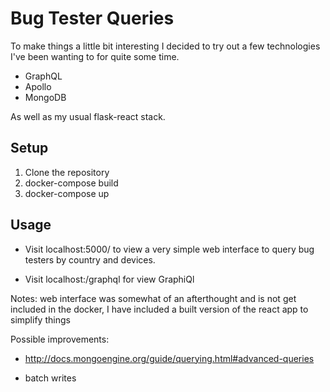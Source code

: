 # Bug Tester Queries

To make things a little bit interesting I decided to try out a few technologies I've been wanting to for quite some time.
- GraphQL
- Apollo
- MongoDB

As well as my usual flask-react stack.

## Setup
1) Clone the repository
2) docker-compose build
3) docker-compose up

## Usage

- Visit localhost:5000/ to view a very simple web interface to query bug testers by country and devices.

- Visit localhost:/graphql for view GraphiQl


Notes: web interface was somewhat of an afterthought and is not get included in the docker, I have included a built version of the react app to simplify things


Possible improvements:
- http://docs.mongoengine.org/guide/querying.html#advanced-queries

- batch writes
